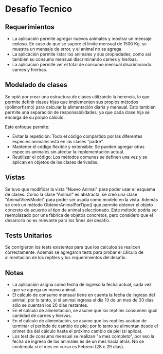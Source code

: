 # Desafío Tecnico

## Requerimientos

* La aplicación permite agregar nuevos animales y mostrar un mensaje exitoso. En caso de que se supere el límite mensual de 1500 Kg. se muestra un mensaje de error, y el animal no se agrega.
* La aplicación permite listar los animales y sus propiedades, como así también su consumo mensual discriminando carnes y hierbas.
* La aplicacíon permite ver el total de consumo mensual discriminando carnes y hierbas.

## Modelado de clases

Se optó por crear una estructura de clases utilizando la herencia, lo que permite definir clases hijas que implementen sus propios métodos (polimorfismo) para calcular la alimentación diaria y mensual. Esto también permite una separación de responsabilidades, ya que cada clase hija se encarga de su propio cálculo.

Este enfoque permite:

* Evitar la repetición: Todo el código compartido por las diferentes especies animales está en las clases "padre".
* Mantener el código flexible y extensible: Se pueden agregar otras especies animales sin afectar la implementación actual.
* Reutilizar el código: Los métodos comunes se definen una vez y se aplican en objetos de las clases derivadas.

## Vistas

Se tuvo que modificar la vista "Nuevo Animal" para poder usar el esquema de clases. Como la clase "Animal" es abstracta, se creó una clase "AnimalViewModel" para poder ser usada como modelo en la vista. Además se creó un método ObtenerAnimalPorTipo() que permite obtener el objeto concreto de acuerdo al tipo de animal seleccionado. Este método podría ser reemplazado por una fábrica de objetos concretos, pero considero que el desarrollo no es relevante para los fines del desafío.

## Tests Unitarios

Se corrigieron los tests existentes para que los calculos se realicen correctamente. Además se agregaron tests para probar el cálculo de alimentación de los reptiles y los requerimientos del desafío.

## Notas

* La aplicación asigna como fecha de ingreso la fecha actual, cada vez que se agrega un nuevo animal.
* El cálculo de consumo mensual tiene en cuenta la fecha de ingreso del animal, por lo tanto, si el animal ingresa el día 10 de un mes de 30 días sólo se cuentan los 20 días restantes.
* En el cálculo de alimentación, se asume que los reptiles consumen igual cantidad de carnes y hiervas.
* En el cálculo de alimentación, se asume que los reptiles acaban de terminar el período de cambio de piel; por lo tanto se alimentan desde el primer día del cálculo hasta el próximo cambio de piel (si aplica).
* Los test de consumo mensual se realizan "a mes completo", por eso la fecha de ingreso de los animales es de un mes hacia atrás. No se contempla si el mes en curso es Febrero (28 o 29 días).
